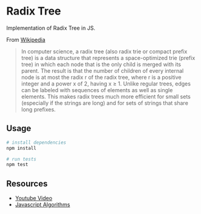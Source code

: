 # Radix Tree

Implementation of Radix Tree in JS.

From [Wikipedia](https://en.wikipedia.org/wiki/Radix_tree)

> In computer science, a radix tree (also radix trie or compact prefix tree) is a data structure that represents a space-optimized trie (prefix tree) in which each node that is the only child is merged with its parent. The result is that the number of children of every internal node is at most the radix r of the radix tree, where r is a positive integer and a power x of 2, having x ≥ 1. Unlike regular trees, edges can be labeled with sequences of elements as well as single elements. This makes radix trees much more efficient for small sets (especially if the strings are long) and for sets of strings that share long prefixes.

## Usage

```bash
# install dependencies
npm install

# run tests
npm test
```

## Resources

-   [Youtube Video](https://www.youtube.com/watch?v=zIjfhVPRZCg&list=PLLXdhg_r2hKA7DPDsunoDZ-Z769jWn4R8&index=7&t=0s)
-   [Javascript Algorithms](https://github.com/trekhleb/javascript-algorithms/tree/master/src/data-structures/trie)
